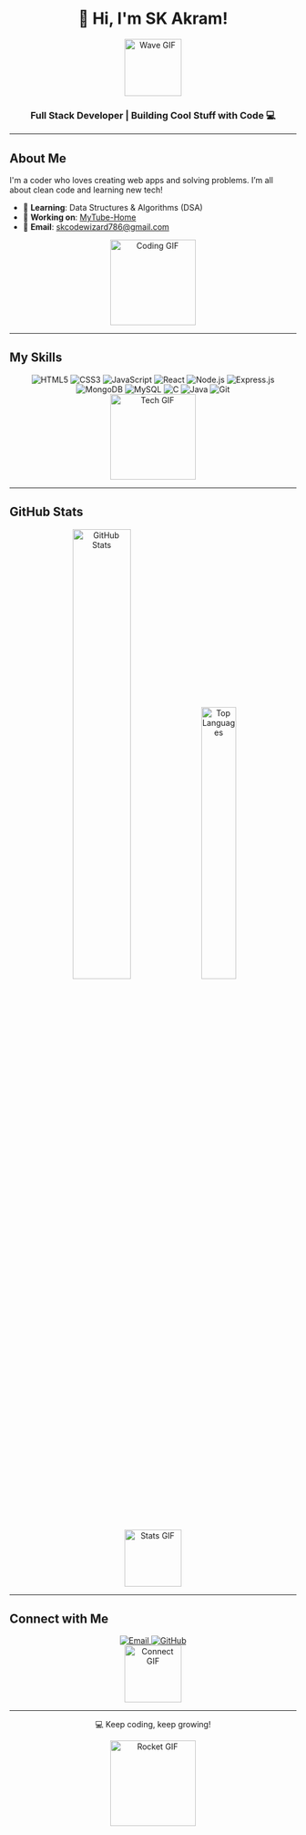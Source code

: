 <div align="center">
  <h1>👋 Hi, I'm SK Akram!</h1>
  <img src="https://media.giphy.com/media/26n7b7PjSOZJwVCmY/giphy.gif" width="100" alt="Wave GIF" />
  <h3>Full Stack Developer | Building Cool Stuff with Code 💻</h3>
</div>

---

## About Me
I'm a coder who loves creating web apps and solving problems. I’m all about clean code and learning new tech!

- 🌱 **Learning**: Data Structures & Algorithms (DSA)
- 🔨 **Working on**: [MyTube-Home](https://github.com/akramcodez/MyTube_Home)
- 📧 **Email**: [skcodewizard786@gmail.com](mailto:skcodewizard786@gmail.com)

<div align="center">
  <img src="https://media.giphy.com/media/3o6Zt6KHxJTbxcsts4/giphy.gif" width="150" alt="Coding GIF" />
</div>

---

## My Skills

<div align="center">
  <img src="https://img.shields.io/badge/HTML5-E34F26?style=flat-square&logo=html5&logoColor=white" alt="HTML5" />
  <img src="https://img.shields.io/badge/CSS3-1572B6?style=flat-square&logo=css3&logoColor=white" alt="CSS3" />
  <img src="https://img.shields.io/badge/JavaScript-F7DF1E?style=flat-square&logo=javascript&logoColor=black" alt="JavaScript" />
  <img src="https://img.shields.io/badge/React-61DAFB?style=flat-square&logo=react&logoColor=black" alt="React" />
  <img src="https://img.shields.io/badge/Node.js-339933?style=flat-square&logo=nodedotjs&logoColor=white" alt="Node.js" />
  <img src="https://img.shields.io/badge/Express.js-000000?style=flat-square&logo=express&logoColor=white" alt="Express.js" />
  <img src="https://img.shields.io/badge/MongoDB-47A248?style=flat-square&logo=mongodb&logoColor=white" alt="MongoDB" />
  <img src="https://img.shields.io/badge/MySQL-4479A1?style=flat-square&logo=mysql&logoColor=white" alt="MySQL" />
  <img src="https://img.shields.io/badge/C-00599C?style=flat-square&logo=c&logoColor=white" alt="C" />
  <img src="https://img.shields.io/badge/Java-007396?style=flat-square&logo=java&logoColor=white" alt="Java" />
  <img src="https://img.shields.io/badge/Git-F05032?style=flat-square&logo=git&logoColor=white" alt="Git" />
</div>

<div align="center">
  <img src="https://media.giphy.com/media/26n6WywJ4nhnm4YBa/giphy.gif" width="150" alt="Tech GIF" />
</div>

---

## GitHub Stats

<div align="center">
  <img src="https://github-readme-stats.vercel.app/api?username=akramcodez&show_icons=true&theme=radical&hide_border=true" alt="GitHub Stats" width="45%" />
  <img src="https://github-readme-stats.vercel.app/api/top-langs/?username=akramcodez&layout=compact&theme=radical&hide_border=true" alt="Top Languages" width="35%" />
</div>

<div align="center">
  <img src="https://media.giphy.com/media/3o7TKtnbVsW0jX4v6U/giphy.gif" width="100" alt="Stats GIF" />
</div>

---

## Connect with Me

<div align="center">
  <a href="mailto:skcodewizard786@gmail.com">
    <img src="https://img.shields.io/badge/Email-skcodewizard786%40gmail.com-red?style=flat-square&logo=gmail" alt="Email" />
  </a>
  <a href="https://github.com/akramcodez">
    <img src="https://img.shields.io/badge/GitHub-akramcodez-black?style=flat-square&logo=github" alt="GitHub" />
  </a>
</div>

<div align="center">
  <img src="https://media.giphy.com/media/3o7bu8sRnYpTOG1Z6U/giphy.gif" width="100" alt="Connect GIF" />
</div>

---

<div align="center">
  <p>💻 Keep coding, keep growing!</p>
  <img src="https://media.giphy.com/media/3o7aDcz7L5zZ6fX8kM/giphy.gif" width="150" alt="Rocket GIF" />
</div>
